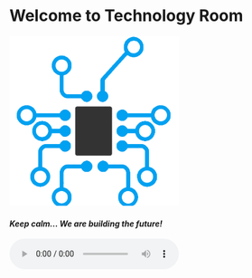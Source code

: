 # **Welcome to Technology Room**
<div class="image"> <img src="logo.png" width="300px">	 </div>

#### *Keep calm... We are building the future!*

<div>
		<audio autoplay="autoplay" controls="controls">
		<source src="speech.mp3" type="audio/mpeg">
			
		 </audio>
	</div>
